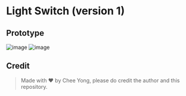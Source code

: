 # Light Switch (version 1)

## Prototype
![image](https://user-images.githubusercontent.com/81070048/185754429-6fd5223e-6cf1-4b2c-a3eb-229ea977dac6.png)
![image](https://user-images.githubusercontent.com/81070048/185754471-ad4a097a-b67e-4208-918f-38d06a85870c.png)


## Credit
> Made with ❤️ by Chee Yong, please do credit the author and this repository.
